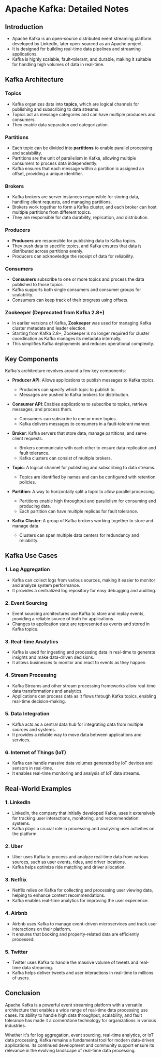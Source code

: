 # Apache Kafka: Detailed Notes

## Introduction

- Apache Kafka is an open-source distributed event streaming platform developed by LinkedIn, later open-sourced as an Apache project.
- It is designed for building real-time data pipelines and streaming applications.
- Kafka is highly scalable, fault-tolerant, and durable, making it suitable for handling high volumes of data in real-time.

## Kafka Architecture

### Topics

- Kafka organizes data into **topics**, which are logical channels for publishing and subscribing to data streams.
- Topics act as message categories and can have multiple producers and consumers.
- They enable data separation and categorization.

### Partitions

- Each topic can be divided into **partitions** to enable parallel processing and scalability.
- Partitions are the unit of parallelism in Kafka, allowing multiple consumers to process data independently.
- Kafka ensures that each message within a partition is assigned an offset, providing a unique identifier.

### Brokers

- Kafka brokers are server instances responsible for storing data, handling client requests, and managing partitions.
- Brokers work together to form a Kafka cluster, and each broker can host multiple partitions from different topics.
- They are responsible for data durability, replication, and distribution.

### Producers

- **Producers** are responsible for publishing data to Kafka topics.
- They push data to specific topics, and Kafka ensures that data is distributed across partitions evenly.
- Producers can acknowledge the receipt of data for reliability.

### Consumers

- **Consumers** subscribe to one or more topics and process the data published to those topics.
- Kafka supports both single consumers and consumer groups for scalability.
- Consumers can keep track of their progress using offsets.

### Zookeeper (Deprecated from Kafka 2.8+)

- In earlier versions of Kafka, **Zookeeper** was used for managing Kafka cluster metadata and leader election.
- Starting from Kafka 2.8+, Zookeeper is no longer required for cluster coordination as Kafka manages its metadata internally.
- This simplifies Kafka deployments and reduces operational complexity.

## Key Components

Kafka's architecture revolves around a few key components:

- **Producer API**: Allows applications to publish messages to Kafka topics.

  - Producers can specify which topic to publish to.
  - Messages are pushed to Kafka brokers for distribution.

- **Consumer API**: Enables applications to subscribe to topics, retrieve messages, and process them.

  - Consumers can subscribe to one or more topics.
  - Kafka delivers messages to consumers in a fault-tolerant manner.

- **Broker**: Kafka servers that store data, manage partitions, and serve client requests.

  - Brokers communicate with each other to ensure data replication and fault tolerance.
  - Kafka clusters can consist of multiple brokers.

- **Topic**: A logical channel for publishing and subscribing to data streams.

  - Topics are identified by names and can be configured with retention policies.

- **Partition**: A way to horizontally split a topic to allow parallel processing.

  - Partitions enable high throughput and parallelism for consuming and producing data.
  - Each partition can have multiple replicas for fault tolerance.

- **Kafka Cluster**: A group of Kafka brokers working together to store and manage data.
  - Clusters can span multiple data centers for redundancy and reliability.

## Kafka Use Cases

### 1. Log Aggregation

- Kafka can collect logs from various sources, making it easier to monitor and analyze system performance.
- It provides a centralized log repository for easy debugging and auditing.

### 2. Event Sourcing

- Event sourcing architectures use Kafka to store and replay events, providing a reliable source of truth for applications.
- Changes to application state are represented as events and stored in Kafka topics.

### 3. Real-time Analytics

- Kafka is used for ingesting and processing data in real-time to generate insights and make data-driven decisions.
- It allows businesses to monitor and react to events as they happen.

### 4. Stream Processing

- Kafka Streams and other stream processing frameworks allow real-time data transformations and analytics.
- Applications can process data as it flows through Kafka topics, enabling real-time decision-making.

### 5. Data Integration

- Kafka acts as a central data hub for integrating data from multiple sources and systems.
- It provides a reliable way to move data between applications and services.

### 6. Internet of Things (IoT)

- Kafka can handle massive data volumes generated by IoT devices and sensors in real-time.
- It enables real-time monitoring and analysis of IoT data streams.

## Real-World Examples

### 1. LinkedIn

- LinkedIn, the company that initially developed Kafka, uses it extensively for tracking user interactions, monitoring, and recommendation systems.
- Kafka plays a crucial role in processing and analyzing user activities on the platform.

### 2. Uber

- Uber uses Kafka to process and analyze real-time data from various sources, such as user events, rides, and driver locations.
- Kafka helps optimize ride matching and driver allocation.

### 3. Netflix

- Netflix relies on Kafka for collecting and processing user viewing data, helping to enhance content recommendations.
- Kafka enables real-time analytics for improving the user experience.

### 4. Airbnb

- Airbnb uses Kafka to manage event-driven microservices and track user interactions on their platform.
- It ensures that booking and property-related data are efficiently processed.

### 5. Twitter

- Twitter uses Kafka to handle the massive volume of tweets and real-time data streaming.
- Kafka helps deliver tweets and user interactions in real-time to millions of users.

## Conclusion

Apache Kafka is a powerful event streaming platform with a versatile architecture that enables a wide range of real-time data processing use cases. Its ability to handle high data throughput, scalability, and fault tolerance has made it a cornerstone technology for organizations in various industries.

Whether it's for log aggregation, event sourcing, real-time analytics, or IoT data processing, Kafka remains a fundamental tool for modern data-driven applications. Its continued development and community support ensure its relevance in the evolving landscape of real-time data processing.
